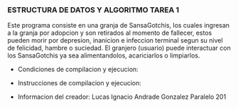 ### ESTRUCTURA DE DATOS Y ALGORITMO TAREA 1
Este programa consiste en una granja de SansaGotchis, los cuales ingresan a la granja por adopcion y son retirados al momento de fallecer, estos pueden morir por depresion, inanicion e infeccion terminal segun su nivel de felicidad, hambre o suciedad. El granjero (usuario) puede interactuar con los SansaGotchis ya sea alimentandolos, acariciarlos o limpiarlos.  

-  Condiciones de compilacion y ejecucion:

-  Instrucciones de compilacion y ejecucion:

-  Informacion del creador:
Lucas Ignacio Andrade Gonzalez
Paralelo 201


<!---
ZeLukinha/ZeLukinha is a ✨ special ✨ repository because its `README.md` (this file) appears on your GitHub profile.
You can click the Preview link to take a look at your changes.
--->
